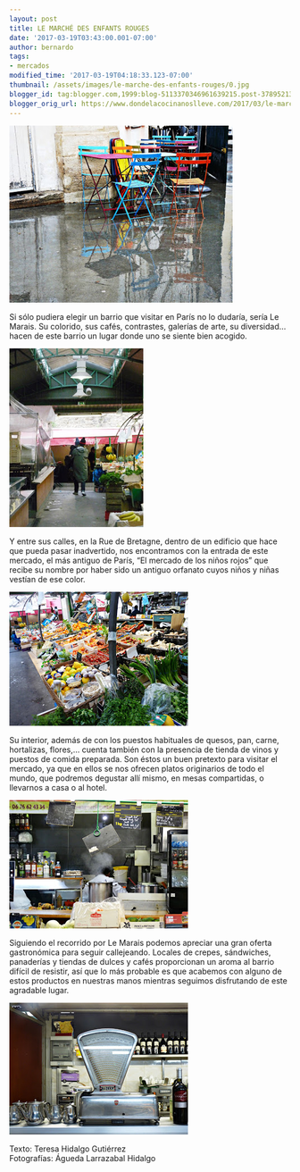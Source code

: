 ```yaml
---
layout: post
title: LE MARCHÉ DES ENFANTS ROUGES
date: '2017-03-19T03:43:00.001-07:00'
author: bernardo
tags:
- mercados
modified_time: '2017-03-19T04:18:33.123-07:00'
thumbnail: /assets/images/le-marche-des-enfants-rouges/0.jpg
blogger_id: tag:blogger.com,1999:blog-5113370346961639215.post-3789521345642370028
blogger_orig_url: https://www.dondelacocinanoslleve.com/2017/03/le-marche-des-enfants-rouges.html
---
```

![](/assets/images/le-marche-des-enfants-rouges/0.jpg)

  
Si sólo pudiera elegir un barrio que visitar en París no lo dudaría, sería Le Marais. Su colorido, sus cafés, contrastes, galerías de arte, su diversidad…hacen de este barrio un lugar donde uno se siente bien acogido.  

![](/assets/images/le-marche-des-enfants-rouges/1.jpg)

  
Y entre sus calles, en la Rue de Bretagne, dentro de un edificio que hace que pueda pasar inadvertido, nos encontramos con la entrada de este mercado, el más antiguo de París, “El mercado de los niños rojos” que recibe su nombre por haber sido un antiguo orfanato cuyos niños y niñas vestían de ese color.  

![](/assets/images/le-marche-des-enfants-rouges/2.jpg)

  
Su interior, además de con los puestos habituales de quesos, pan, carne, hortalizas, flores,… cuenta también con la presencia de tienda de vinos y puestos de comida preparada. Son éstos un buen pretexto para visitar el mercado, ya que en ellos se nos ofrecen platos originarios de todo el mundo, que podremos degustar allí mismo, en mesas compartidas, o llevarnos a casa o al hotel.  

![](/assets/images/le-marche-des-enfants-rouges/3.jpg)

  
Siguiendo el recorrido por Le Marais podemos apreciar una gran oferta gastronómica para seguir callejeando. Locales de crepes, sándwiches, panaderías y tiendas de dulces y cafés proporcionan un aroma al barrio difícil de resistir, así que lo más probable es que acabemos con alguno de estos productos en nuestras manos mientras seguimos disfrutando de este agradable lugar.  

![](/assets/images/le-marche-des-enfants-rouges/4.jpg)

  
Texto: Teresa Hidalgo Gutiérrez  
Fotografías: Águeda Larrazabal Hidalgo
